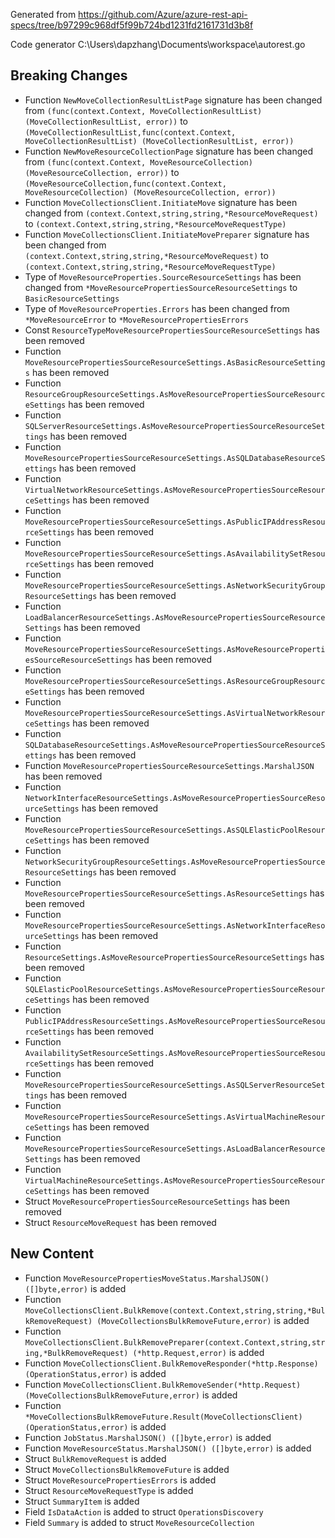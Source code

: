 
Generated from https://github.com/Azure/azure-rest-api-specs/tree/b97299c968df5f99b724bd1231fd2161731d3b8f

Code generator C:\Users\dapzhang\Documents\workspace\autorest.go

## Breaking Changes

- Function `NewMoveCollectionResultListPage` signature has been changed from `(func(context.Context, MoveCollectionResultList) (MoveCollectionResultList, error))` to `(MoveCollectionResultList,func(context.Context, MoveCollectionResultList) (MoveCollectionResultList, error))`
- Function `NewMoveResourceCollectionPage` signature has been changed from `(func(context.Context, MoveResourceCollection) (MoveResourceCollection, error))` to `(MoveResourceCollection,func(context.Context, MoveResourceCollection) (MoveResourceCollection, error))`
- Function `MoveCollectionsClient.InitiateMove` signature has been changed from `(context.Context,string,string,*ResourceMoveRequest)` to `(context.Context,string,string,*ResourceMoveRequestType)`
- Function `MoveCollectionsClient.InitiateMovePreparer` signature has been changed from `(context.Context,string,string,*ResourceMoveRequest)` to `(context.Context,string,string,*ResourceMoveRequestType)`
- Type of `MoveResourceProperties.SourceResourceSettings` has been changed from `*MoveResourcePropertiesSourceResourceSettings` to `BasicResourceSettings`
- Type of `MoveResourceProperties.Errors` has been changed from `*MoveResourceError` to `*MoveResourcePropertiesErrors`
- Const `ResourceTypeMoveResourcePropertiesSourceResourceSettings` has been removed
- Function `MoveResourcePropertiesSourceResourceSettings.AsBasicResourceSettings` has been removed
- Function `ResourceGroupResourceSettings.AsMoveResourcePropertiesSourceResourceSettings` has been removed
- Function `SQLServerResourceSettings.AsMoveResourcePropertiesSourceResourceSettings` has been removed
- Function `MoveResourcePropertiesSourceResourceSettings.AsSQLDatabaseResourceSettings` has been removed
- Function `VirtualNetworkResourceSettings.AsMoveResourcePropertiesSourceResourceSettings` has been removed
- Function `MoveResourcePropertiesSourceResourceSettings.AsPublicIPAddressResourceSettings` has been removed
- Function `MoveResourcePropertiesSourceResourceSettings.AsAvailabilitySetResourceSettings` has been removed
- Function `MoveResourcePropertiesSourceResourceSettings.AsNetworkSecurityGroupResourceSettings` has been removed
- Function `LoadBalancerResourceSettings.AsMoveResourcePropertiesSourceResourceSettings` has been removed
- Function `MoveResourcePropertiesSourceResourceSettings.AsMoveResourcePropertiesSourceResourceSettings` has been removed
- Function `MoveResourcePropertiesSourceResourceSettings.AsResourceGroupResourceSettings` has been removed
- Function `MoveResourcePropertiesSourceResourceSettings.AsVirtualNetworkResourceSettings` has been removed
- Function `SQLDatabaseResourceSettings.AsMoveResourcePropertiesSourceResourceSettings` has been removed
- Function `MoveResourcePropertiesSourceResourceSettings.MarshalJSON` has been removed
- Function `NetworkInterfaceResourceSettings.AsMoveResourcePropertiesSourceResourceSettings` has been removed
- Function `MoveResourcePropertiesSourceResourceSettings.AsSQLElasticPoolResourceSettings` has been removed
- Function `NetworkSecurityGroupResourceSettings.AsMoveResourcePropertiesSourceResourceSettings` has been removed
- Function `MoveResourcePropertiesSourceResourceSettings.AsResourceSettings` has been removed
- Function `MoveResourcePropertiesSourceResourceSettings.AsNetworkInterfaceResourceSettings` has been removed
- Function `ResourceSettings.AsMoveResourcePropertiesSourceResourceSettings` has been removed
- Function `SQLElasticPoolResourceSettings.AsMoveResourcePropertiesSourceResourceSettings` has been removed
- Function `PublicIPAddressResourceSettings.AsMoveResourcePropertiesSourceResourceSettings` has been removed
- Function `AvailabilitySetResourceSettings.AsMoveResourcePropertiesSourceResourceSettings` has been removed
- Function `MoveResourcePropertiesSourceResourceSettings.AsSQLServerResourceSettings` has been removed
- Function `MoveResourcePropertiesSourceResourceSettings.AsVirtualMachineResourceSettings` has been removed
- Function `MoveResourcePropertiesSourceResourceSettings.AsLoadBalancerResourceSettings` has been removed
- Function `VirtualMachineResourceSettings.AsMoveResourcePropertiesSourceResourceSettings` has been removed
- Struct `MoveResourcePropertiesSourceResourceSettings` has been removed
- Struct `ResourceMoveRequest` has been removed

## New Content

- Function `MoveResourcePropertiesMoveStatus.MarshalJSON() ([]byte,error)` is added
- Function `MoveCollectionsClient.BulkRemove(context.Context,string,string,*BulkRemoveRequest) (MoveCollectionsBulkRemoveFuture,error)` is added
- Function `MoveCollectionsClient.BulkRemovePreparer(context.Context,string,string,*BulkRemoveRequest) (*http.Request,error)` is added
- Function `MoveCollectionsClient.BulkRemoveResponder(*http.Response) (OperationStatus,error)` is added
- Function `MoveCollectionsClient.BulkRemoveSender(*http.Request) (MoveCollectionsBulkRemoveFuture,error)` is added
- Function `*MoveCollectionsBulkRemoveFuture.Result(MoveCollectionsClient) (OperationStatus,error)` is added
- Function `JobStatus.MarshalJSON() ([]byte,error)` is added
- Function `MoveResourceStatus.MarshalJSON() ([]byte,error)` is added
- Struct `BulkRemoveRequest` is added
- Struct `MoveCollectionsBulkRemoveFuture` is added
- Struct `MoveResourcePropertiesErrors` is added
- Struct `ResourceMoveRequestType` is added
- Struct `SummaryItem` is added
- Field `IsDataAction` is added to struct `OperationsDiscovery`
- Field `Summary` is added to struct `MoveResourceCollection`

